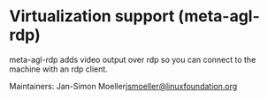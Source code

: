 Virtualization support (meta-agl-rdp)
======================================================

meta-agl-rdp adds video output over rdp so you can connect
to the machine with an rdp client.

Maintainers:
	Jan-Simon Moeller<jsmoeller@linuxfoundation.org>
